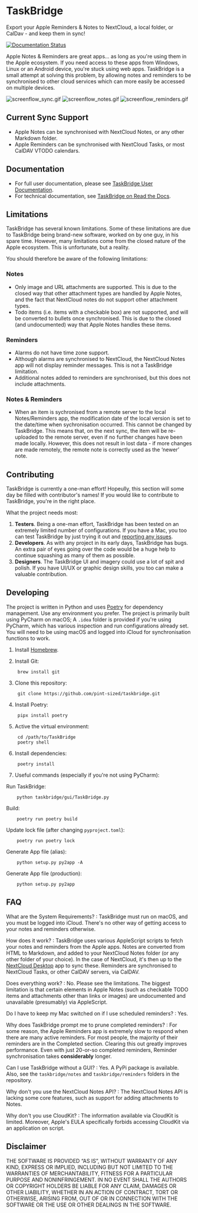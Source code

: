 # TaskBridge

Export your Apple Reminders & Notes to NextCloud, a local folder, or CalDav - and keep them in sync!

[![Documentation Status](https://readthedocs.org/projects/taskbridge/badge/?version=latest)](https://taskbridge.readthedocs.io/en/latest/?badge=latest)

Apple Notes & Reminders are great apps... as long as you're using them in the Apple ecosystem. If you need access to these 
apps from Windows, Linux or an Android device, you're stuck using web apps. TaskBridge is a small attempt at solving this
problem, by allowing notes and reminders to be synchronised to other cloud services which can more easily be accessed on 
multiple devices. 


![screenflow_sync.gif](docs/screenflow_sync.gif)  ![screenflow_notes.gif](docs/screenflow_notes.gif)  ![screenflow_reminders.gif](docs/screenflow_reminders.gif)
## Current Sync Support

- Apple Notes can be synchronised with NextCloud Notes, or any other Markdown folder.
- Apple Reminders can be synchronised with NextCloud Tasks, or most CalDAV VTODO calendars.

## Documentation

- For full user documentation, please see [TaskBridge User Documentation](https://docs.taskbridge.app).
- For technical documentation, see [TaskBridge on Read the Docs](https://taskbridge.readthedocs.io).

## Limitations
TaskBridge has several known limitations. Some of these limitations are due to TaskBridge being brand-new software, 
worked on by one guy, in his spare time. However, many limitations come from the closed nature of the Apple ecosystem. 
This is unfortunate, but a reality.

You should therefore be aware of the following limitations:

### Notes
- Only image and URL attachments are supported. This is due to the closed way that other attachment types are handled by Apple Notes, and the fact that NextCloud notes do not support other attachment types.
- Todo items (i.e. items with a checkable box) are not supported, and will be converted to bullets once synchronised. This is due to the closed (and undocumented) way that Apple Notes handles these items.

### Reminders
- Alarms do not have time zone support.
- Although alarms are synchronised to NextCloud, the NextCloud Notes app will not display reminder messages. This is not a TaskBridge limitation.
- Additional notes added to reminders are synchronised, but this does not include attachments.

### Notes & Reminders
- When an item is sychronised from a remote server to the local Notes/Reminders app, the modification date of the local version is set to the date/time when sychronisation occurred. This cannot be changed by TaskBridge. This means that, on the next sync, the item will be re-uploaded to the remote server, even if no further changes have been made locally. However, this does not result in lost data - if more changes are made remotely, the remote note is correctly used as the ‘newer’ note.

## Contributing

TaskBridge is currently a one-man effort! Hopeully, this section will some day be filled with contributor's names! If you 
would like to contribute to TaskBridge, you're in the right place. 

What the project needs most:

1. **Testers**. Being a one-man effort, TaskBridge has been tested on an extremely limited number of configurations. If you
have a Mac, you too can test TaskBridge by just trying it out and [reporting any issues](https://github.com/pint-sized/taskbridge/issues).
2. **Developers**. As with any project in its early days, TaskBridge has bugs. An extra pair of eyes going over the code 
would be a huge help to continue squashing as many of them as possible. 
3. **Designers**. The TaskBridge UI and imagery could use a lot of spit and polish. If you have UI/UX or graphic design skills,
you too can make a valuable contribution.

## Developing
The project is written in Python and uses [Poetry](https://python-poetry.org) for dependency management.
Use any environment you prefer. The project is primarily built using PyCharm on macOS; A `.idea` folder is provided 
if you're using PyCharm, which has various inspection and run configurations already set. You will need to be using macOS 
and logged into iCloud for synchronisation functions to work.

1.  Install [Homebrew](https://brew.sh/).

2. Install Git:
        
        brew install git

3. Clone this repository:

        git clone https://github.com/pint-sized/taskbridge.git

4. Install Poetry:

        pipx install poetry

5. Active the virtual environment:

        cd /path/to/TaskBridge
        poetry shell

6. Install dependencies:

        poetry install

7. Useful commands (especially if you're not using PyCharm):

Run TaskBridge: 

        python taskbridge/gui/TaskBridge.py

Build:

        poetry run poetry build

Update lock file (after changing `pyproject.toml`):

        poetry run poetry lock

Generate App file (alias):

        python setup.py py2app -A

Generate App file (production):

        python setup.py py2app

## FAQ

What are the System Requirements?
: TaskBridge must run on macOS, and you must be logged into iCloud. There's no other way of getting access to your notes and 
reminders otherwise.

How does it work?
: TaskBridge uses various AppleScript scripts to fetch your notes and reminders from the Apple apps. Notes are converted 
from HTML to Markdown, and added to your NextCloud Notes folder (or any other folder of your choice). In the case of NextCloud, 
it's then up to the [NextCloud Desktop](https://nextcloud.com/install/) app to sync these. Reminders are synchronised to NextCloud 
Tasks, or other CalDAV servers, via CalDAV.

Does everything work?
: No. Please see the limitations. The biggest limitation is that certain elements in Apple Notes (such as checkable TODO 
items and attachments other than links or images) are undocumented and unavailable (presumably) via AppleScript.

Do I have to keep my Mac switched on if I use scheduled reminders?
: Yes.

Why does TaskBridge prompt me to prune completed reminders?
: For some reason, the Apple Reminders app is extremely slow to respond when there are many active reminders. For most people, 
the majority of their reminders are in the Completed section. Clearing this out greatly improves performance. Even with just 20-or-so 
completed reminders, Reminder synchronisation takes **considerably** longer.

Can I use TaskBridge without a GUI?
: Yes. A PyPi package is available. Also, see the `taskbridge/notes` and `taskbridge/reminders` folders in the repository.

Why don't you use the NextCloud Notes API?
: The NextCloud Notes API is lacking some core features, such as support for adding attachments to Notes.

Why don't you use CloudKit?
: The information available via CloudKit is limited. Moreover, Apple's EULA specifically forbids accessing CloudKit via an 
application on script.


## Disclaimer

THE SOFTWARE IS PROVIDED “AS IS”, WITHOUT WARRANTY OF ANY KIND, EXPRESS OR IMPLIED, INCLUDING BUT NOT LIMITED TO THE WARRANTIES OF MERCHANTABILITY, FITNESS FOR A PARTICULAR PURPOSE AND NONINFRINGEMENT. IN NO EVENT SHALL THE AUTHORS OR COPYRIGHT HOLDERS BE LIABLE FOR ANY CLAIM, DAMAGES OR OTHER LIABILITY, WHETHER IN AN ACTION OF CONTRACT, TORT OR OTHERWISE, ARISING FROM, OUT OF OR IN CONNECTION WITH THE SOFTWARE OR THE USE OR OTHER DEALINGS IN THE SOFTWARE.

 